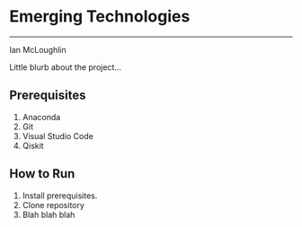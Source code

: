 # Emerging Technologies

***

Ian McLoughlin

Little blurb about the project...

## Prerequisites

1. Anaconda
2. Git
3. Visual Studio Code
4. Qiskit

## How to Run

1. Install prerequisites.
2. Clone repository
3. Blah blah blah